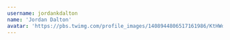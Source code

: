 ```yaml
---
username: jordankdalton
name: 'Jordan Dalton'
avatar: 'https://pbs.twimg.com/profile_images/1408944806517161986/KtHWdoeI_normal.jpg'
---
```

